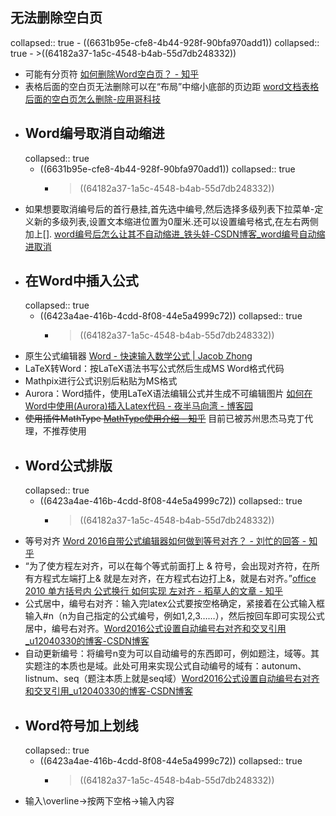 ## 无法删除空白页
collapsed:: true
	- ((6631b95e-cfe8-4b44-928f-90bfa970add1))
	  collapsed:: true
		- >((64182a37-1a5c-4548-b4ab-55d7db248332))
- 可能有分页符 [如何删除Word空白页？ - 知乎](https://www.zhihu.com/question/393226815/answer/1220486734)
- 表格后面的空白页无法删除可以在“布局”中缩小底部的页边距 [word文档表格后面的空白页怎么删除-应用哥科技](https://yingyongge.com/Ep45.html)
- ## Word编号取消自动缩进
  collapsed:: true
	- ((6631b95e-cfe8-4b44-928f-90bfa970add1))
	  collapsed:: true
		- >((64182a37-1a5c-4548-b4ab-55d7db248332))
- 如果想要取消编号后的首行悬挂,首先选中编号,然后选择多级列表下拉菜单-定义新的多级列表,设置文本缩进位置为0厘米.还可以设置编号格式,在左右两侧加上[]. [word编号后怎么让其不自动缩进_铁头娃-CSDN博客_word编号自动缩进取消](https://blog.csdn.net/qq_40541268/article/details/90703114)
- ## 在Word中插入公式
  collapsed:: true
	- ((6423a4ae-416b-4cdd-8f08-44e5a4999c72))
	  collapsed:: true
		- >((64182a37-1a5c-4548-b4ab-55d7db248332))
- 原生公式编辑器 [Word - 快速输入数学公式 | Jacob Zhong](https://zyxin.xyz/blog/2017-08/WordMath)
- LaTeX转Word：按LaTeX语法书写公式然后生成MS Word格式代码
- Mathpix进行公式识别后粘贴为MS格式
- Aurora：Word插件，使用LaTeX语法编辑公式并生成不可编辑图片 [如何在Word中使用(Aurora)插入Latex代码 - 夜半马向湾 - 博客园](https://www.cnblogs.com/Lisamon/p/11162697.html)
- ~~使用插件MathType [MathType使用介绍 - 知乎](https://zhuanlan.zhihu.com/p/427392956)~~ 目前已被苏州思杰马克丁代理，不推荐使用
- ## Word公式排版
  collapsed:: true
	- ((6423a4ae-416b-4cdd-8f08-44e5a4999c72))
	  collapsed:: true
		- >((64182a37-1a5c-4548-b4ab-55d7db248332))
- 等号对齐 [Word 2016自带公式编辑器如何做到等号对齐？ - 刘忙的回答 - 知乎](https://www.zhihu.com/question/42837433/answer/94929570)
- “为了使方程左对齐，可以在每个等式前面打上 & 符号，会出现对齐符，在所有方程式左端打上& 就是左对齐，在方程式右边打上&，就是右对齐。”[office 2010 单方括号内 公式换行 如何实现 左对齐 - 稻草人的文章 - 知乎](https://zhuanlan.zhihu.com/p/522058344)
- 公式居中，编号右对齐：输入完latex公式要按空格确定，紧接着在公式输入框输入\#n（n为自己指定的公式编号，例如1,2,3……），然后按回车即可实现公式居中，编号右对齐。[Word2016公式设置自动编号右对齐和交叉引用_u12040330的博客-CSDN博客](https://blog.csdn.net/u12040330/article/details/88180421)
- 自动更新编号：将编号n变为可以自动编号的东西即可，例如题注，域等。其实题注的本质也是域。此处可用来实现公式自动编号的域有：autonum、listnum、seq（题注本质上就是seq域）[Word2016公式设置自动编号右对齐和交叉引用_u12040330的博客-CSDN博客](https://blog.csdn.net/u12040330/article/details/88180421)
- ## Word符号加上划线
  collapsed:: true
	- ((6423a4ae-416b-4cdd-8f08-44e5a4999c72))
	  collapsed:: true
		- >((64182a37-1a5c-4548-b4ab-55d7db248332))
- 输入\\overline->按两下空格->输入内容